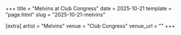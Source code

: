 +++
title = "Melvins at Club Congress"
date = 2025-10-21
template = "page.html"
slug = "2025-10-21-melvins"

[extra]
artist = "Melvins"
venue = "Club Congress"
venue_url = ""
+++
